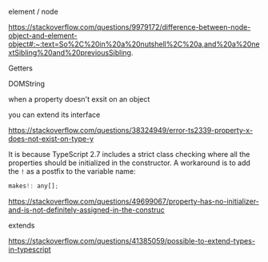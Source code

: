 



element / node

https://stackoverflow.com/questions/9979172/difference-between-node-object-and-element-object#:~:text=So%2C%20in%20a%20nutshell%2C%20a,and%20a%20nextSibling%20and%20previousSibling.

Getters



DOMString



when a property doesn't exsit on an object



you can extend its interface



https://stackoverflow.com/questions/38324949/error-ts2339-property-x-does-not-exist-on-type-y

It is because TypeScript 2.7 includes a strict class checking where all the properties should be initialized in the constructor. A workaround is to add the `!` as a postfix to the variable name:

```js
makes!: any[];
```

https://stackoverflow.com/questions/49699067/property-has-no-initializer-and-is-not-definitely-assigned-in-the-construc



extends



https://stackoverflow.com/questions/41385059/possible-to-extend-types-in-typescript